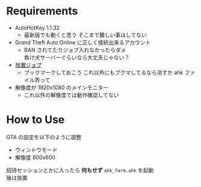 # Requirements

- AutoHotKey 1.1.32
  - 最新版でも動くと思う そこまで難しい事はしてない
- Grand Theft Auto Online に正しく接続出来るアカウント
  - BAN されてたりジョブ入れなかったらダメ  
    負け犬サーバーぐらいなら大丈夫じゃない？
- [放置ジョブ](https://socialclub.rockstargames.com/job/gtav/rJDdM43EbEC7Inwkx4YpgA)
  - ブックマークしておこう これ以外にもブクマしてるなら消すか ahk ファイル弄って
- 解像度が 1920x1080 のメインモニター
  - これ以外の解像度では動作確認してない

# How to Use

GTA の設定を以下のように調整

- ウィンドウモード
- 解像度 800x600

招待セッションとかに入ったら **何もせず** `ahk_farm.ahk` を起動  
後は放置
